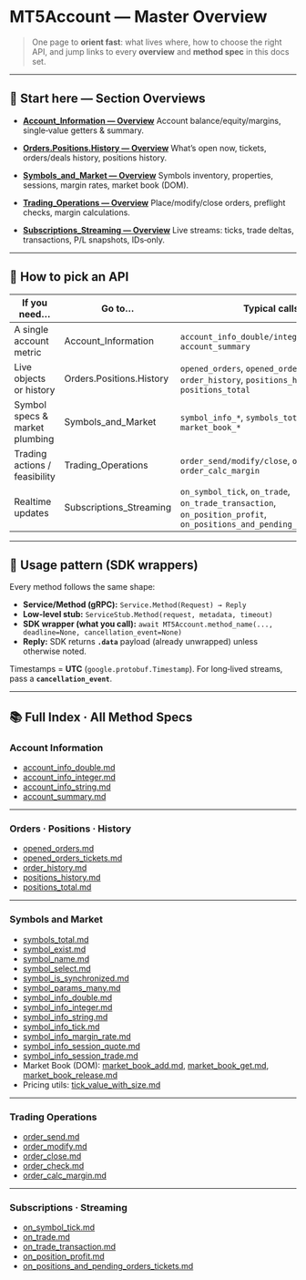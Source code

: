 # MT5Account — Master Overview

> One page to **orient fast**: what lives where, how to choose the right API, and jump links to every **overview** and **method spec** in this docs set.

---

## 🚦 Start here — Section Overviews

* **[Account\_Information — Overview](./Account_Information/Account_Information_Overview.md)**
  Account balance/equity/margins, single‑value getters & summary.

* **[Orders.Positions.History — Overview](./Orders_Positions_History/OrdersPositionsHistory_Overview.md)**
  What’s open now, tickets, orders/deals history, positions history.

* **[Symbols\_and\_Market — Overview](./Symbols_and_Market/SymbolsandMarket_Overview.md)**
  Symbols inventory, properties, sessions, margin rates, market book (DOM).

* **[Trading\_Operations — Overview](./Trading_Operations/TradingOperations_Overview.md)**
  Place/modify/close orders, preflight checks, margin calculations.

* **[Subscriptions\_Streaming — Overview](./Subscriptions_Streaming/SubscriptionsStreaming_Overview.md)**
  Live streams: ticks, trade deltas, transactions, P/L snapshots, IDs‑only.

---

## 🧭 How to pick an API

| If you need…                   | Go to…                   | Typical calls                                                                                                         |
| ------------------------------ | ------------------------ | --------------------------------------------------------------------------------------------------------------------- |
| A single account metric        | Account\_Information     | `account_info_double/integer/string`, `account_summary`                                                               |
| Live objects or history        | Orders.Positions.History | `opened_orders`, `opened_orders_tickets`, `order_history`, `positions_history`, `positions_total`                     |
| Symbol specs & market plumbing | Symbols\_and\_Market     | `symbol_info_*`, `symbols_total`, `market_book_*`                                                                     |
| Trading actions / feasibility  | Trading\_Operations      | `order_send/modify/close`, `order_check`, `order_calc_margin`                                                         |
| Realtime updates               | Subscriptions\_Streaming | `on_symbol_tick`, `on_trade`, `on_trade_transaction`, `on_position_profit`, `on_positions_and_pending_orders_tickets` |

---

## 🔌 Usage pattern (SDK wrappers)

Every method follows the same shape:

* **Service/Method (gRPC):** `Service.Method(Request) → Reply`
* **Low-level stub:** `ServiceStub.Method(request, metadata, timeout)`
* **SDK wrapper (what you call):** `await MT5Account.method_name(..., deadline=None, cancellation_event=None)`
* **Reply:** SDK returns **`.data`** payload (already unwrapped) unless otherwise noted.

Timestamps = **UTC** (`google.protobuf.Timestamp`). For long‑lived streams, pass a **`cancellation_event`**.

---

## 📚 Full Index · All Method Specs

### Account Information

* [account\_info\_double.md](./Account_Information/account_info_double.md)
* [account\_info\_integer.md](./Account_Information/account_info_integer.md)
* [account\_info\_string.md](./Account_Information/account_info_string.md)
* [account\_summary.md](./Account_Information/account_summary.md)

---

### Orders · Positions · History

* [opened\_orders.md](./Orders_Positions_History/opened_orders.md)
* [opened\_orders\_tickets.md](./Orders_Positions_History/opened_orders_tickets.md)
* [order\_history.md](./Orders_Positions_History/order_history.md)
* [positions\_history.md](./Orders_Positions_History/positions_history.md)
* [positions\_total.md](./Orders_Positions_History/positions_total.md)

---

### Symbols and Market

* [symbols\_total.md](./Symbols_and_Market/symbols_total.md)
* [symbol\_exist.md](./Symbols_and_Market/symbol_exist.md)
* [symbol\_name.md](./Symbols_and_Market/symbol_name.md)
* [symbol\_select.md](./Symbols_and_Market/symbol_select.md)
* [symbol\_is\_synchronized.md](./Symbols_and_Market/symbol_is_synchronized.md)
* [symbol\_params\_many.md](./Symbols_and_Market/symbol_params_many.md)
* [symbol\_info\_double.md](./Symbols_and_Market/symbol_info_double.md)
* [symbol\_info\_integer.md](./Symbols_and_Market/symbol_info_integer.md)
* [symbol\_info\_string.md](./Symbols_and_Market/symbol_info_string.md)
* [symbol\_info\_tick.md](./Symbols_and_Market/symbol_info_tick.md)
* [symbol\_info\_margin\_rate.md](./Symbols_and_Market/symbol_info_margin_rate.md)
* [symbol\_info\_session\_quote.md](./Symbols_and_Market/symbol_info_session_quote.md)
* [symbol\_info\_session\_trade.md](./Symbols_and_Market/symbol_info_session_trade.md)
* Market Book (DOM): [market\_book\_add.md](./Symbols_and_Market/market_book_add.md), [market\_book\_get.md](./Symbols_and_Market/market_book_get.md), [market\_book\_release.md](./Symbols_and_Market/market_book_release.md)
* Pricing utils: [tick\_value\_with\_size.md](./Symbols_and_Market/tick_value_with_size.md)

---

### Trading Operations

* [order\_send.md](./Trading_Operations/order_send.md)
* [order\_modify.md](./Trading_Operations/order_modify.md)
* [order\_close.md](./Trading_Operations/order_close.md)
* [order\_check.md](./Trading_Operations/order_check.md)
* [order\_calc\_margin.md](./Trading_Operations/order_calc_margin.md)

---

### Subscriptions · Streaming

* [on\_symbol\_tick.md](./Subscriptions_Streaming/on_symbol_tick.md)
* [on\_trade.md](./Subscriptions_Streaming/on_trade.md)
* [on\_trade\_transaction.md](./Subscriptions_Streaming/on_trade_transaction.md)
* [on\_position\_profit.md](./Subscriptions_Streaming/on_position_profit.md)
* [on\_positions\_and\_pending\_orders\_tickets.md](./Subscriptions_Streaming/on_positions_and_pending_orders_tickets.md)


